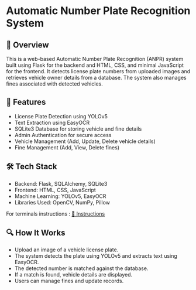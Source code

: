 # Automatic Number Plate Recognition System
## 📌 Overview
This is a web-based Automatic Number Plate Recognition (ANPR) system built using Flask for the backend and HTML, CSS, and minimal JavaScript for the frontend. It detects license plate numbers from uploaded images and retrieves vehicle owner details from a database. The system also manages fines associated with detected vehicles.

## 🚀 Features
- License Plate Detection using YOLOv5
- Text Extraction using EasyOCR
- SQLite3 Database for storing vehicle and fine details
- Admin Authentication for secure access
- Vehicle Management (Add, Update, Delete vehicle details)
- Fine Management (Add, View, Delete fines)

## 🛠️ Tech Stack
- Backend: Flask, SQLAlchemy, SQLite3
- Frontend: HTML, CSS, JavaScript
- Machine Learning: YOLOv5, EasyOCR
- Libraries Used: OpenCV, NumPy, Pillow

For terminals instructions : [📜 Instructions](Instructions.md)

## 🔍 How It Works
- Upload an image of a vehicle license plate.
- The system detects the plate using YOLOv5 and extracts text using EasyOCR.
- The detected number is matched against the database.
- If a match is found, vehicle details are displayed.
- Users can manage fines and update records.
